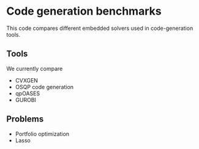 # Code generation benchmarks

This code compares different embedded solvers used in code-generation tools.

## Tools
We currently compare

-   CVXGEN
-   OSQP code generation
-   qpOASES
-   GUROBI

## Problems

-   Portfolio optimization
-   Lasso
